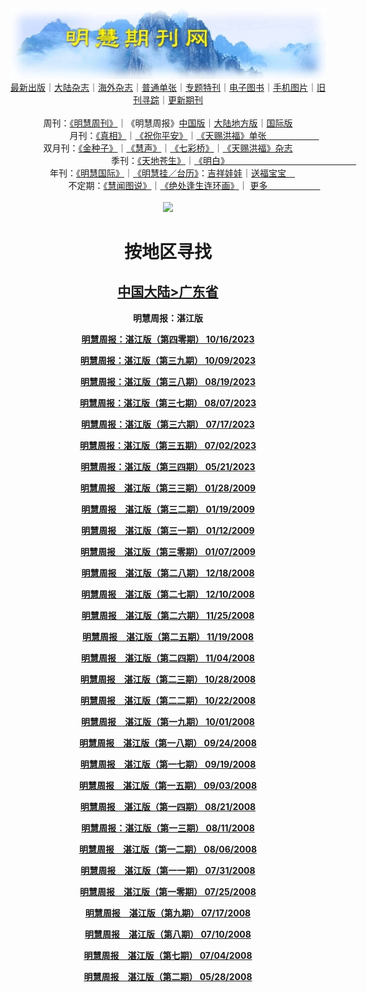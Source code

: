 <a id="user-content-1" class="anchor" aria-hidden="true" href="#1">
<a name="1" id="1" target="_blank"></a> <span id="1">
<a name="2" id="2" target="_blank"></a> <span id="2">
<a name="3" id="3" target="_blank"></a> <span id="3">
<a name="4" id="4" target="_blank"></a> <span id="4">
<a name="5" id="5" target="_blank"></a> <span id="5">
<a name="6" id="6" target="_blank"></a> <span id="6">
<a name="7" id="7" target="_blank"></a> <span id="7">
<a id="user-content-1" href="#1">
<div align="center">
<a target="_blank" href="https://github.com/19920513/djy/blob/master/gb/nsc413.md#1"><img src="https://github.com/pdf-edit/qikan/blob/master/mhqk.jpg?raw=true"></a><br>
<a href="https://github.com/pdf-edit/qikan/blob/master/display.aspx/category_id/8/page_1.md#1">最新出版</a>｜<a href="https://github.com/pdf-edit/qikan/blob/master/category.aspx/category/mainland/page_1.md#1">大陆杂志</a>｜<a href="https://github.com/pdf-edit/qikan/blob/master/category.aspx/category/overseas/page_1.md#1">海外杂志</a>｜<a href="https://github.com/pdf-edit/qikan/blob/master/display.aspx/category_id/4/guige_id/3/page_1.md#1">普通单张</a>｜<a href="https://github.com/pdf-edit/qikan/blob/master/category.aspx/category/zhuanti/page_1.md#1">专题特刊</a>｜<a href="https://github.com/pdf-edit/qikan/blob/master/display.aspx/category_id/6/meijie_id/2/page_1.md#1">电子图书</a>｜<a href="https://github.com/pdf-edit/qikan/blob/master/display.aspx/qikan_type_id/11075/page_1.md#1">手机图片</a>｜<a href="https://github.com/pdf-edit/qikan/blob/master/display.aspx/category_id/5/zhouqi_id/6/page_1.md#1">旧刊寻踪</a>｜<a href="https://github.com/pdf-edit/qikan/blob/master/UpdatedArticles.aspx/page_1.md#1">更新期刊</a>
<br>
<br>
周刊：<a href="https://github.com/pdf-edit/qikan/blob/master/display.aspx/qikan_type_id/5179/page_1.md#1">《明慧周刊》</a>｜《明慧周报》<a href="https://github.com/pdf-edit/qikan/blob/master/display.aspx/qikan_type_id/5178/page_1.md#1">中国版</a>｜<a href="https://github.com/pdf-edit/qikan/blob/master/mainland.aspx/page_1.md#1">大陆地方版</a>｜<a href="https://github.com/pdf-edit/qikan/blob/master/display.aspx/qikan_type_id/5151/page_1.md#1">国际版</a><br>
月刊：<a href="https://github.com/pdf-edit/qikan/blob/master/display.aspx/qikan_type_id/5240/page_1.md#1">《真相》</a>｜<a href="https://github.com/pdf-edit/qikan/blob/master/display.aspx/qikan_type_id/11182/page_1.md#1">《祝你平安》</a>｜<a href="https://github.com/pdf-edit/qikan/blob/master/display.aspx/qikan_type_id/5360/keyword/E5/contain/true/page_1.md#1">《天赐洪福》单张　　　　　　</a><br>
双月刊：<a href="https://github.com/pdf-edit/qikan/blob/master/display.aspx/qikan_type_id/7500/page_1.md#1">《金种子》</a>｜<a href="https://github.com/pdf-edit/qikan/blob/master/display.aspx/qikan_type_id/5638/page_1.md#1">《慧声》</a>｜<a href="https://github.com/pdf-edit/qikan/blob/master/display.aspx/qikan_type_id/7268/page_1.md#1">《七彩桥》</a>｜<a href="https://github.com/pdf-edit/qikan/blob/master/display.aspx/qikan_type_id/5360/keyword/E5/contain/false/page_1.md#1">《天赐洪福》杂志</a> <br>
季刊：<a href="https://github.com/pdf-edit/qikan/blob/master/display.aspx/qikan_type_id/5139/page_1.md#1">《天地苍生》</a>｜<a href="https://github.com/pdf-edit/qikan/blob/master/display.aspx/qikan_type_id/5140/page_1.md#1">《明白》　　　　　　　　　　　　　　　</a><br>
年刊：<a href="https://github.com/pdf-edit/qikan/blob/master/display.aspx/qikan_type_id/10922/page_1.md#1">《明慧国际》</a>｜<a href="https://github.com/pdf-edit/qikan/blob/master/display.aspx/category_id/6/meijie_id/3/page_1.md#1">《明慧挂／台历》</a>：<a href="https://github.com/pdf-edit/qikan/blob/master/display.aspx/category_id/6/meijie_id/3/keyword/E5/page_1.md#1">吉祥娃娃</a>｜<a href="https://github.com/pdf-edit/qikan/blob/master/display.aspx/category_id/6/meijie_id/3/keyword/E9/page_1.md#1">送福宝宝　</a><br> 
不定期：<a href="https://github.com/pdf-edit/qikan/blob/master/display.aspx/qikan_type_id/11185/page_1.md#1">《慧闻图说》</a>｜<a href="https://github.com/pdf-edit/qikan/blob/master/display.aspx/qikan_type_id/11131/page_1.md#1">《绝处逢生连环画》</a>｜ <a href="https://github.com/pdf-edit/qikan/blob/master/display.aspx/category_id/6/meijie_id/3/keyword/other/page_1.md#1">更多　　　　　　</a> <br>
<br>
<a target="_blank" href="https://github.com/19920513/djy/blob/master/gb/nsc413.md#1"><img src="https://raw.githubusercontent.com/19920513/www/master/t/lh600.jpg"></a><br>
<h1><strong>按地区寻找</strong></h1><p align="center"><h2><strong><a target="_blank" href="https://github.com/19920513/qikan/blob/master/mainland.aspx/page_1.md">中国大陆</a><a target="_blank" href="https://github.com/19920513/qikan/blob/master/mainland.aspx?category_id=7&location_id=20/page_1.md#1">>广东省</a></strong></h2></p>
<p align="center"><strong>明慧周报：湛江版</strong></p>
<p align="center"><strong><a target="_blank" href="https://gitlab.com/19920513/pdfkit/-/raw/master/tests/pdf/210536.pdf">明慧周报：湛江版（第四零期）       10/16/2023</a></strong></p>
<p align="center"><strong><a target="_blank" href="https://gitlab.com/19920513/pdfkit/-/raw/master/tests/pdf/210477.pdf">明慧周报：湛江版（第三九期）       10/09/2023</a></strong></p>
<p align="center"><strong><a target="_blank" href="https://gitlab.com/19920513/pdfkit/-/raw/master/tests/pdf/210002.pdf">明慧周报：湛江版（第三八期）       08/19/2023</a></strong></p>
<p align="center"><strong><a target="_blank" href="https://gitlab.com/19920513/pdfkit/-/raw/master/tests/pdf/209886.pdf">明慧周报：湛江版（第三七期）       08/07/2023</a></strong></p>
<p align="center"><strong><a target="_blank" href="https://gitlab.com/19920513/pdfkit/-/raw/master/tests/pdf/209675.pdf">明慧周报：湛江版（第三六期）       07/17/2023</a></strong></p>
<p align="center"><strong><a target="_blank" href="https://gitlab.com/19920513/pdfkit/-/raw/master/tests/pdf/209526.pdf">明慧周报：湛江版（第三五期）       07/02/2023</a></strong></p>
<p align="center"><strong><a target="_blank" href="https://gitlab.com/19920513/pdfkit/-/raw/master/tests/pdf/209146.pdf">明慧周报：湛江版（第三四期）       05/21/2023</a></strong></p>
<p align="center"><strong><a target="_blank" href="https://gitlab.com/19920513/pdfkit/-/raw/master/tests/pdf/139904.pdf">明慧周报　湛江版（第三三期）       01/28/2009</a></strong></p>
<p align="center"><strong><a target="_blank" href="https://gitlab.com/19920513/pdfkit/-/raw/master/tests/pdf/140087.pdf">明慧周报　湛江版（第三二期）       01/19/2009</a></strong></p>
<p align="center"><strong><a target="_blank" href="https://gitlab.com/19920513/pdfkit/-/raw/master/tests/pdf/140209.pdf">明慧周报　湛江版（第三一期）       01/12/2009</a></strong></p>
<p align="center"><strong><a target="_blank" href="https://gitlab.com/19920513/pdfkit/-/raw/master/tests/pdf/140346.pdf">明慧周报　湛江版（第三零期）       01/07/2009</a></strong></p>
<p align="center"><strong><a target="_blank" href="https://gitlab.com/19920513/pdfkit/-/raw/master/tests/pdf/140765.pdf">明慧周报　湛江版（第二八期）       12/18/2008</a></strong></p>
<p align="center"><strong><a target="_blank" href="https://gitlab.com/19920513/pdfkit/-/raw/master/tests/pdf/140903.pdf">明慧周报　湛江版（第二七期）       12/10/2008</a></strong></p>
<p align="center"><strong><a target="_blank" href="https://gitlab.com/19920513/pdfkit/-/raw/master/tests/pdf/141185.pdf">明慧周报　湛江版（第二六期）       11/25/2008</a></strong></p>
<p align="center"><strong><a target="_blank" href="https://gitlab.com/19920513/pdfkit/-/raw/master/tests/pdf/141306.pdf">明慧周报　湛江版（第二五期）       11/19/2008</a></strong></p>
<p align="center"><strong><a target="_blank" href="https://gitlab.com/19920513/pdfkit/-/raw/master/tests/pdf/141578.pdf">明慧周报　湛江版（第二四期）       11/04/2008</a></strong></p>
<p align="center"><strong><a target="_blank" href="https://gitlab.com/19920513/pdfkit/-/raw/master/tests/pdf/141708.pdf">明慧周报　湛江版（第二三期）       10/28/2008</a></strong></p>
<p align="center"><strong><a target="_blank" href="https://gitlab.com/19920513/pdfkit/-/raw/master/tests/pdf/141816.pdf">明慧周报　湛江版（第二二期）       10/22/2008</a></strong></p>
<p align="center"><strong><a target="_blank" href="https://gitlab.com/19920513/pdfkit/-/raw/master/tests/pdf/142161.pdf">明慧周报　湛江版（第一九期）       10/01/2008</a></strong></p>
<p align="center"><strong><a target="_blank" href="https://gitlab.com/19920513/pdfkit/-/raw/master/tests/pdf/142296.pdf">明慧周报　湛江版（第一八期）       09/24/2008</a></strong></p>
<p align="center"><strong><a target="_blank" href="https://gitlab.com/19920513/pdfkit/-/raw/master/tests/pdf/142391.pdf">明慧周报　湛江版（第一七期）       09/19/2008</a></strong></p>
<p align="center"><strong><a target="_blank" href="https://gitlab.com/19920513/pdfkit/-/raw/master/tests/pdf/142710.pdf">明慧周报　湛江版（第一五期）       09/03/2008</a></strong></p>
<p align="center"><strong><a target="_blank" href="https://gitlab.com/19920513/pdfkit/-/raw/master/tests/pdf/142967.pdf">明慧周报　湛江版（第一四期）       08/21/2008</a></strong></p>
<p align="center"><strong><a target="_blank" href="https://gitlab.com/19920513/pdfkit/-/raw/master/tests/pdf/143174.pdf">明慧周报：湛江版（第一三期）       08/11/2008</a></strong></p>
<p align="center"><strong><a target="_blank" href="https://gitlab.com/19920513/pdfkit/-/raw/master/tests/pdf/143266.pdf">明慧周报　湛江版（第一二期）       08/06/2008</a></strong></p>
<p align="center"><strong><a target="_blank" href="https://gitlab.com/19920513/pdfkit/-/raw/master/tests/pdf/143390.pdf">明慧周报　湛江版（第一一期）       07/31/2008</a></strong></p>
<p align="center"><strong><a target="_blank" href="https://gitlab.com/19920513/pdfkit/-/raw/master/tests/pdf/143515.pdf">明慧周报　湛江版（第一零期）       07/25/2008</a></strong></p>
<p align="center"><strong><a target="_blank" href="https://gitlab.com/19920513/pdfkit/-/raw/master/tests/pdf/143673.pdf">明慧周报　湛江版（第九期）       07/17/2008</a></strong></p>
<p align="center"><strong><a target="_blank" href="https://gitlab.com/19920513/pdfkit/-/raw/master/tests/pdf/143807.pdf">明慧周报　湛江版（第八期）       07/10/2008</a></strong></p>
<p align="center"><strong><a target="_blank" href="https://gitlab.com/19920513/pdfkit/-/raw/master/tests/pdf/143947.pdf">明慧周报　湛江版（第七期）       07/04/2008</a></strong></p>
<p align="center"><strong><a target="_blank" href="https://gitlab.com/19920513/pdfkit/-/raw/master/tests/pdf/144572.pdf">明慧周报　湛江版（第二期）       05/28/2008</a></strong></p>

